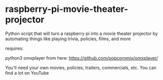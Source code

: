 # raspberry-pi-movie-theater-projector
Python script that will turn a raspberry pi into a movie theater projector by automating things like playing trivia, policies, films, and more


requires:

python3
omxplayer from here: https://github.com/popcornmix/omxplayer/

You'll need your own movies, policies, trailers, commercials, etc. You can find a lot on YouTube
